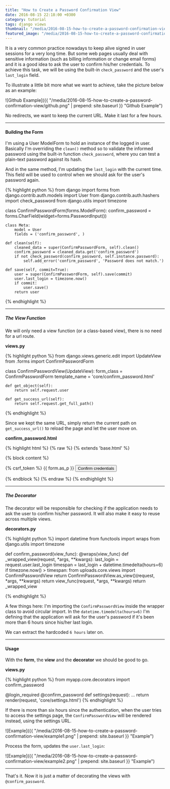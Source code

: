 ```yaml
---
title: "How to Create a Password Confirmation View"
date: 2016-08-15 22:18:00 +0300
category: tutorial
tags: django views
thumbnail: "/media/2016-08-15-how-to-create-a-password-confirmation-view/featured.jpg"
featured_image: "/media/2016-08-15-how-to-create-a-password-confirmation-view/featured.jpg"
---
```


It is a very common practice nowadays to keep alive signed in user sessions for a very long time. But some web pages
usually deal with sensitive information (such as billing information or change email forms) and it is a good idea to
ask the user to confirm his/her credentials. To achieve this task, we will be using the built-in `check_password` and
the user's `last_login` field.

To illustrate a little bit more what we want to achieve, take the picture below as an example:

![Github Example]({{ "/media/2016-08-15-how-to-create-a-password-confirmation-view/github.png" | prepend: site.baseurl }} "Github Example")

No redirects, we want to keep the current URL. Make it last for a few hours.

***

#### Building the Form

I'm using a User ModelForm to hold an instance of the logged in user. Basically I'm overriding the `clean()` method
so to validate the informed password using the built-in function `check_password`, where you can test a plain-text
password against its hash.

And in the same method, I'm updating the `last_login` with the current time. This field will be used to control
when we should ask for the user's password again.


{% highlight python %}
from django import forms
from django.contrib.auth.models import User
from django.contrib.auth.hashers import check_password
from django.utils import timezone

class ConfirmPasswordForm(forms.ModelForm):
    confirm_password = forms.CharField(widget=forms.PasswordInput())

    class Meta:
        model = User
        fields = ('confirm_password', )

    def clean(self):
        cleaned_data = super(ConfirmPasswordForm, self).clean()
        confirm_password = cleaned_data.get('confirm_password')
        if not check_password(confirm_password, self.instance.password):
            self.add_error('confirm_password', 'Password does not match.')

    def save(self, commit=True):
        user = super(ConfirmPasswordForm, self).save(commit)
        user.last_login = timezone.now()
        if commit:
            user.save()
        return user

{% endhighlight %}

***

##### The View Function

We will only need a view function (or a class-based view), there is no need for a url route.

**views.py**

{% highlight python %}
from django.views.generic.edit import UpdateView
from .forms import ConfirmPasswordForm

class ConfirmPasswordView(UpdateView):
    form_class = ConfirmPasswordForm
    template_name = 'core/confirm_password.html'

    def get_object(self):
        return self.request.user

    def get_success_url(self):
        return self.request.get_full_path()
{% endhighlight %}

Since we kept the same URL, simply return the current path on `get_success_url()` to reload the page and let the user
move on.

**confirm_password.html**

{% highlight html %}
{% raw %}
{% extends 'base.html' %}

{% block content %}
  <form method="post">
    {% csrf_token %}
    {{ form.as_p }}
    <button type="submit">Confirm credentials</button>
  </form>
{% endblock %}
{% endraw %}
{% endhighlight %}

***

##### The Decorator

The decorator will be responsible for checking if the application needs to ask the user to confirm his/her password.
It will also make it easy to reuse across multiple views.

**decorators.py**

{% highlight python %}
import datetime
from functools import wraps
from django.utils import timezone

def confirm_password(view_func):
    @wraps(view_func)
    def _wrapped_view(request, *args, **kwargs):
        last_login = request.user.last_login
        timespan = last_login + datetime.timedelta(hours=6)
        if timezone.now() > timespan:
            from uploads.core.views import ConfirmPasswordView
            return ConfirmPasswordView.as_view()(request, *args, **kwargs)
        return view_func(request, *args, **kwargs)
    return _wrapped_view

{% endhighlight %}

A few things here: I'm importing the `ConfirmPasswordView` inside the wrapper class to avoid circular import. In the
`datetime.timedelta(hours=6)` I'm defining that the application will ask for the user's password if it's been more than
6 hours since his/her last login.

We can extract the hardcoded `6 hours` later on.

***

#### Usage

With the **form**, the **view** and the **decorator** we should be good to go.

**views.py**

{% highlight python %}
from myapp.core.decorators import confirm_password

@login_required
@confirm_password
def settings(request):
    ...
    return render(request, 'core/settings.html')
{% endhighlight %}

If there is more than six hours since the authentication, when the user tries to access the settings page, the
`ConfirmPasswordView` will be rendered instead, using the settings URL.

![Example]({{ "/media/2016-08-15-how-to-create-a-password-confirmation-view/example1.png" | prepend: site.baseurl }} "Example")

Process the form, updates the `user.last_login`:

![Example]({{ "/media/2016-08-15-how-to-create-a-password-confirmation-view/example2.png" | prepend: site.baseurl }} "Example")

***

That's it. Now it is just a matter of decorating the views with `@confirm_password`.
